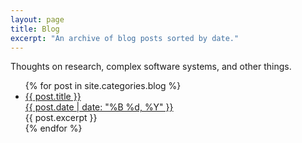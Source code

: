 ```yaml
---
layout: page
title: Blog
excerpt: "An archive of blog posts sorted by date."
---
```


Thoughts on research, complex software systems, and other things.

<ul class="post-list">
{% for post in site.categories.blog %}
  <li><article><a href="{{ site.url }}{{ post.url }}">{{ post.title }} <div class="entry-date"><time datetime="{{ post.date | date_to_xmlschema }}">{{ post.date | date: "%B %d, %Y" }}</time></div></a>{{ post.excerpt }}</article></li>
{% endfor %}
</ul>
